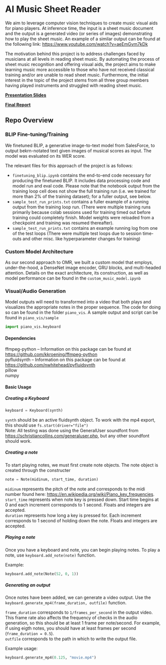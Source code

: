 # AI Music Sheet Reader
We aim to leverage computer vision techniques to create music visual aids for piano players. At inference time, the input is a sheet music document and the output is a generated video (or series of images) demonstrating how to play the sheet music. An example of a similar output can be found at the following link: https://www.youtube.com/watch?v=aeEmGvm7kDk

The motivation behind this project is to address challenges faced by musicians at all levels in reading sheet music. By automating the process of sheet music recognition and offering visual aids, the project aims to make learning music more accessible to those who have not received classical training and/or are unable to read sheet music. Furthermore, the initial interest in the topic of the project stems from all three group members having played instruments and struggled with reading sheet music.

[**Presentation Slides**](https://docs.google.com/presentation/d/1fx8u-OTpy8S-db-NQWF3gvC4ufHszsWol67fGmVnLKA/edit#slide=id.g2cdcb7191f5_0_10)

[**Final Report**](https://drive.google.com/file/d/1w9hJSdY4xIqgYqVaoZkT2ClwYpKENwt6/view?usp=drive_link)

## Repo Overview

### BLIP Fine-tuning/Training

We finetuned BLIP, a generative image-to-text model from SalesForce, to output bekrn-notated text given images of musical scores as input. The model was evaluated on its WER score. 

The relevant files for this approach of the project is as follows:
- ```finetuning_blip.ipynb``` contains the end-to-end code necessary for producing the finetuned BLIP. It includes data processing code and model run and eval code. Please note that the notebook output from the training loop cell does not show the full training run (i.e. we trained for more than 2% of the training dataset); for a fuller output, see below.
- ```sample_test_run_prints.txt``` contains a fuller example of a running output from the training loop run. (There were multiple training runs primarily because colab sessions used for training timed out before training could completely finish. Model weights were reloaded from a checkpoint and training was resumed thereafter).
- ```sample_test_run_prints.txt``` contains an example running log from one of the test loops (There were multiple test loops due to session time-outs and other misc. like hyperparameter changes for training)

### Custom Model Architecture

As our second approach to OMR, we built a custom model that employs, under-the-hood, a DenseNet image encoder, GRU blocks, and multi-headed attention. Details on the exact architecture, its construction, as well as model performance can be found in the ```custom_music_model.ipynb```

### Visual/Audio Generation

Model outputs will need to transformed into a video that both plays and visualizes the appropriate notes in the proper sequence. The code for doing so can be found in the folder ```piano_vis```.
A sample output and script can be found in `piano_vis/sample`

```python
import piano_vis.keyboard
```
#### Dependencies
ffmpeg-python – Information on this package can be found at https://github.com/kkroening/ffmpeg-python  
pyfluidsynth – Information on this package can be found at https://github.com/nwhitehead/pyfluidsynth  
pillow  
numpy

#### Basic Usage

##### Creating a Keyboard
```python
keyboard = Keyboard(synth)
```
`synth` should be an active fluidsynth object. To work with the mp4 export, this should use `fs.start(driver="file")`  
Note: All testing was done using the GeneralUser soundfont from https://schristiancollins.com/generaluser.php, but any other soundfont should work.

##### Creating a note
To start playing notes, we must first create note objects. The note object is created through the constructer
```python
note = Note(midinum, start_time, duration)
```
`midinum` represents the pitch of the note and corresponds to the midi number found here: https://en.wikipedia.org/wiki/Piano_key_frequencies.  
`start_time` represents when note key is pressed down. Start time begins at 0 and each increment corresponds to 1 second. Floats and integers are accepted.  
`duration` represents how long a key is pressed for. Each increment corresponds to 1 second of holding down the note. Floats and integers are accepted.  

##### Playing a note
Once you have a keyboard and note, you can begin playing notes. To play a note, use `keyboard.add_note(note)` function.  

Example:
```python
keyboard.add_note(Note(52, 0, 1))
```

##### Generating an output

Once notes have been added, we can generate a video output. Use the `keyboard.generate_mp4(frame_duration, outfile)` function.  

`frame_duration` corresponds to `1/frames_per_second` in the output video. This frame rate also affects the frequency of checks in the audio generation, so this should be at least 1 frame per note/second. For example, if using eigth notes, you should have at least frames per second (`frame_duration = 0.5`).  
`outfile` corresponds to the path in which to write the output file. 

Example usage:
```python
keyboard.generate_mp4(0.125, "movie.mp4")
```
